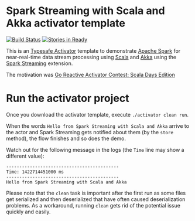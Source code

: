 Spark Streaming with Scala and Akka activator template
======================================================

[![Build Status](https://travis-ci.org/jaceklaskowski/spark-activator.svg?branch=master)](https://travis-ci.org/jaceklaskowski/spark-activator) [![Stories in Ready](https://badge.waffle.io/jaceklaskowski/spark-activator.png?label=ready&title=Ready)](https://waffle.io/jaceklaskowski/spark-activator)

This is an [Typesafe Activator](http://typesafe.com/platform/getstarted) template to demonstrate [Apache Spark](http://spark.apache.org) for near-real-time data stream processing using [Scala](http://www.scala-lang.org/) and [Akka](http://akka.io/) using the [Spark Streaming](http://spark.apache.org/docs/latest/streaming-programming-guide.html) extension.

The motivation was [Go Reactive Activator Contest: Scala Days Edition](http://typesafe.com/blog/go-reactive-activator-contest-scala-days-edition)

# Run the activator project

Once you download the activator template, execute `./activator clean run`.

When the words `Hello from Spark Streaming with Scala and Akka` arrive to the actor and Spark Streaming gets notified about them (by the `store` method), the flow finishes and so does the demo.

Watch out for the following message in the logs (the `Time` line may show a different value):

    -------------------------------------------
    Time: 1422714451000 ms
    -------------------------------------------
    Hello from Spark Streaming with Scala and Akka

Please note that the `clean` task is important after the first run as some files get serialized and then deserialized that have often caused deserialization problems. As a workaround, running `clean` gets rid of the potential issue quickly and easily.
